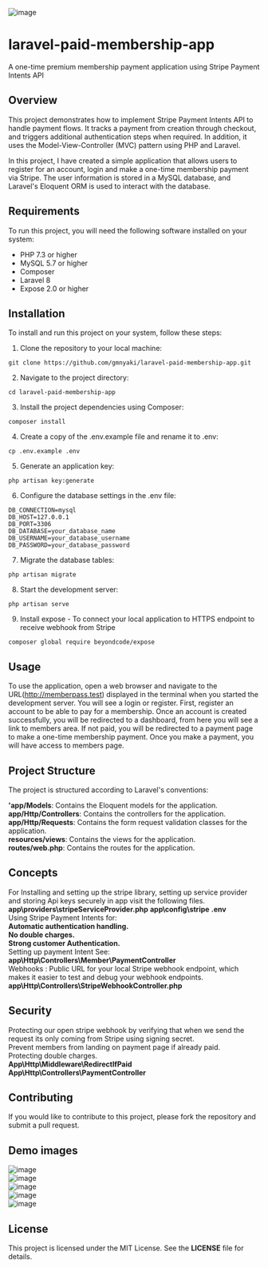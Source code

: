 ![image](https://user-images.githubusercontent.com/25588619/226087974-4581e5e4-e0df-46ad-8ac1-5180475d9065.png)   

# laravel-paid-membership-app
A one-time premium membership payment application using Stripe Payment Intents API
## Overview 
This project demonstrates how to implement Stripe Payment Intents API to handle payment flows. It tracks a payment from creation through checkout, and triggers additional authentication steps when required. In addition, it uses the Model-View-Controller (MVC) pattern using PHP and Laravel.

In this project, I have created a simple application that allows users to register for an account, login and make a one-time membership payment via Stripe. The user information is stored in a MySQL database, and Laravel's Eloquent ORM is used to interact with the database.

## Requirements

To run this project, you will need the following software installed on your system:

- PHP 7.3 or higher
- MySQL 5.7 or higher
- Composer
- Laravel 8
- Expose 2.0 or higher

## Installation
To install and run this project on your system, follow these steps:

1. Clone the repository to your local machine:
```
git clone https://github.com/gmnyaki/laravel-paid-membership-app.git  

```
2. Navigate to the project directory:
```
cd laravel-paid-membership-app

```
3. Install the project dependencies using Composer:

```
composer install

```
4. Create a copy of the .env.example file and rename it to .env:
```
cp .env.example .env

```
5. Generate an application key:
```
php artisan key:generate
```
6. Configure the database settings in the .env file:
```
DB_CONNECTION=mysql
DB_HOST=127.0.0.1
DB_PORT=3306
DB_DATABASE=your_database_name
DB_USERNAME=your_database_username
DB_PASSWORD=your_database_password
```
7. Migrate the database tables:
```
php artisan migrate
```
8. Start the development server:
```
php artisan serve
```
9. Install expose - To connect your local application to HTTPS endpoint to receive webhook from Stripe   
```
composer global require beyondcode/expose
```
## Usage
To use the application, open a web browser and navigate to the URL(http://memberpass.test) displayed in the terminal when you started the development server. You will see a login or register. First, register an account to be able to pay for a membership. Once an account is created successfully, you will be redirected to a dashboard, from here you will see a link to members area. If not paid, you will be redirected to a payment page to make a one-time membership payment. Once you make a payment, you will have access to members page.   
## Project Structure
The project is structured according to Laravel's conventions: 

**'app/Models**: Contains the Eloquent models for the application.  
**app/Http/Controllers**: Contains the controllers for the application.  
**app/Http/Requests**: Contains the form request validation classes for the application.  
**resources/views**: Contains the views for the application.  
**routes/web.php**: Contains the routes for the application.

## Concepts
For Installing and setting up the stripe library, setting up service provider and storing Api keys securely in app visit the following files.
**app\providers\stripeServiceProvider.php**
**app\config\stripe**
**.env**   
Using Stripe Payment Intents for:    
**Automatic authentication handling.**   
**No double charges.**   
**Strong customer Authentication.**   
Setting up payment Intent See:   
**app\Http\Controllers\Member\PaymentController**   
Webhooks : Public URL for your local Stripe webhook endpoint, which makes it easier to test and debug your webhook endpoints.   
**app\Http\Controllers\StripeWebhookController.php**   

## Security   

Protecting our open stripe webhook by verifying that when we send the request its only coming from Stripe using signing secret.   
Prevent members from landing on payment page if already paid.   
Protecting double charges.    
**App\Http\Middleware\RedirectIfPaid**   
**App\Http\Controllers\PaymentController**      

## Contributing  
If you would like to contribute to this project, please fork the repository and submit a pull request.

## Demo images 
![image](https://user-images.githubusercontent.com/25588619/226086365-e4526603-5b21-44da-af97-2c8c92cb03bc.png)         
![image](https://user-images.githubusercontent.com/25588619/226086413-02026e99-ed8e-48e6-87a6-8d717b0c603d.png)   
![image](https://user-images.githubusercontent.com/25588619/226087118-8929f7e2-1521-46e8-97cd-250086ca6265.png)   
![image](https://user-images.githubusercontent.com/25588619/226087350-8327ddd2-d2c5-4c5d-a0a7-c7abf5ae5645.png)   
![image](https://user-images.githubusercontent.com/25588619/226087184-268e8792-5518-4ca5-9b06-be34d8272865.png)   


## License

This project is licensed under the MIT License. See the **LICENSE** file for details.

